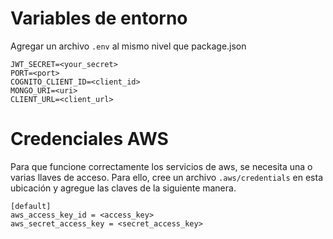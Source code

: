 # Variables de entorno

Agregar un archivo `.env` al mismo nivel que package.json

```
JWT_SECRET=<your_secret>
PORT=<port>
COGNITO_CLIENT_ID=<client_id>
MONGO_URI=<uri>
CLIENT_URL=<client_url>
```

# Credenciales AWS

Para que funcione correctamente los servicios de aws, se necesita una o varias llaves de acceso.
Para ello, cree un archivo `.aws/credentials` en esta ubicación y agregue las claves de la siguiente manera.

```
[default]
aws_access_key_id = <access_key>
aws_secret_access_key = <secret_access_key>
```